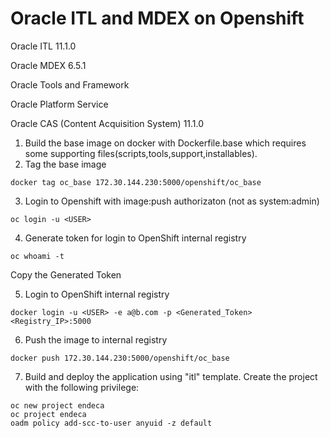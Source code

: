 # Oracle ITL and MDEX on Openshift


Oracle ITL 11.1.0

Oracle MDEX 6.5.1

Oracle Tools and Framework

Oracle Platform Service

Oracle CAS (Content Acquisition System) 11.1.0


1) Build the base image on docker with Dockerfile.base which requires some supporting files(scripts,tools,support,installables). 
2) Tag the base image
```
docker tag oc_base 172.30.144.230:5000/openshift/oc_base
```

3) Login to Openshift with image:push authorizaton (not as system:admin)
```
oc login -u <USER>
```

4) Generate token for login to OpenShift internal registry
```
oc whoami -t
```
Copy the Generated Token

5) Login to OpenShift internal registry
```
docker login -u <USER> -e a@b.com -p <Generated_Token> <Registry_IP>:5000
```

6) Push the image to internal registry
```
docker push 172.30.144.230:5000/openshift/oc_base
```

7) Build and deploy the application using "itl" template. Create the project with the following privilege:
```
oc new project endeca
oc project endeca
oadm policy add-scc-to-user anyuid -z default
```
